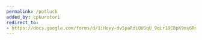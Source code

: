 ```yaml
---
permalink: /potluck
added_by: cpkurotori
redirect_to:
- https://docs.google.com/forms/d/1iHovy-dv5paRdiQUSqU_9qLr19CBpK9mx6RmjPExh7w/viewform
---
```

